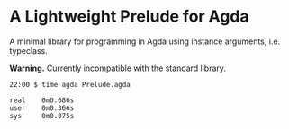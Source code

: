 # A Lightweight Prelude for Agda
A minimal library for programming in Agda using instance arguments, i.e. typeclass.

**Warning.** Currently incompatible with the standard library.

```
22:00 $ time agda Prelude.agda

real    0m0.686s
user    0m0.366s
sys     0m0.075s
```
